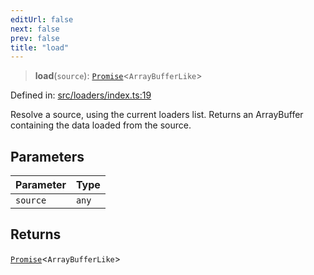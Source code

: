 ```yaml
---
editUrl: false
next: false
prev: false
title: "load"
---
```


> **load**(`source`): [`Promise`](https://developer.mozilla.org/docs/Web/JavaScript/Reference/Global_Objects/Promise)\<`ArrayBufferLike`\>

Defined in: [src/loaders/index.ts:19](https://github.com/jaames/flipnote.js/blob/70a96e94737c1e7105e9b3794d97b5baff2fd78b/src/loaders/index.ts#L19)

Resolve a source, using the current loaders list.
Returns an ArrayBuffer containing the data loaded from the source.

## Parameters

| Parameter | Type |
| :------ | :------ |
| `source` | `any` |

## Returns

[`Promise`](https://developer.mozilla.org/docs/Web/JavaScript/Reference/Global_Objects/Promise)\<`ArrayBufferLike`\>
